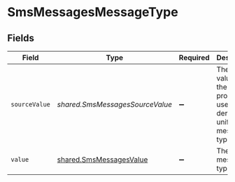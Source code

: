 # SmsMessagesMessageType


## Fields

| Field                                                                         | Type                                                                          | Required                                                                      | Description                                                                   | Example                                                                       |
| ----------------------------------------------------------------------------- | ----------------------------------------------------------------------------- | ----------------------------------------------------------------------------- | ----------------------------------------------------------------------------- | ----------------------------------------------------------------------------- |
| `sourceValue`                                                                 | *shared.SmsMessagesSourceValue*                                               | :heavy_minus_sign:                                                            | The original value from the provider used to derive the unified message type. | Email                                                                         |
| `value`                                                                       | [shared.SmsMessagesValue](../../../sdk/models/shared/smsmessagesvalue.md)     | :heavy_minus_sign:                                                            | The unified message type.                                                     |                                                                               |